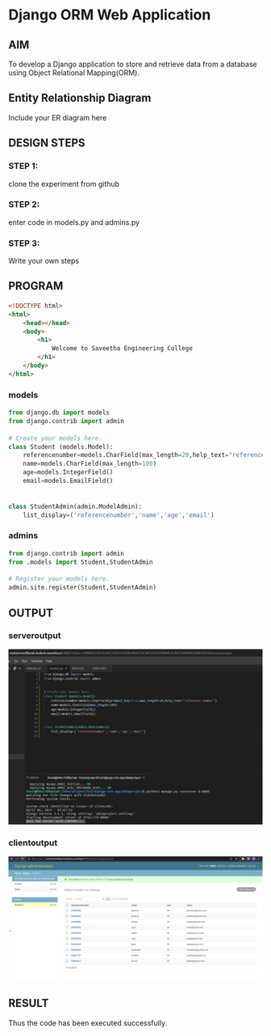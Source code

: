 # Django ORM Web Application

## AIM
To develop a Django application to store and retrieve data from a database using Object Relational Mapping(ORM).

## Entity Relationship Diagram

Include your ER diagram here

## DESIGN STEPS

### STEP 1:
clone the experiment from github
### STEP 2:
enter code in models.py and admins.py
### STEP 3:

Write your own steps

## PROGRAM
```html
<!DOCTYPE html>
<html>
    <head></head>
    <body>
        <h1>
            Welcome to Saveetha Engineering College
        </h1>
    </body>
</html>


```
### models
```python
from django.db import models
from django.contrib import admin

# Create your models here.
class Student (models.Model):
    referencenumber=models.CharField(max_length=20,help_text="reference number")
    name=models.CharField(max_length=100)
    age=models.IntegerField()
    email=models.EmailField()


class StudentAdmin(admin.ModelAdmin):
    list_display=('referencenumber','name','age','email')
```
### admins
```python
from django.contrib import admin
from .models import Student,StudentAdmin

# Register your models here.
admin.site.register(Student,StudentAdmin)
```
## OUTPUT

### serveroutput
![](./so.png)
### clientoutput
![](./co.png)


## RESULT
Thus the code has been executed successfully.

